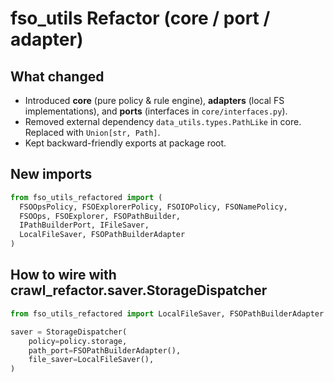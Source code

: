 # fso_utils Refactor (core / port / adapter)

## What changed
- Introduced **core** (pure policy & rule engine), **adapters** (local FS implementations), and **ports** (interfaces in `core/interfaces.py`).
- Removed external dependency `data_utils.types.PathLike` in core. Replaced with `Union[str, Path]`.
- Kept backward-friendly exports at package root.

## New imports
```python
from fso_utils_refactored import (
  FSOOpsPolicy, FSOExplorerPolicy, FSOIOPolicy, FSONamePolicy,
  FSOOps, FSOExplorer, FSOPathBuilder,
  IPathBuilderPort, IFileSaver,
  LocalFileSaver, FSOPathBuilderAdapter
)
```

## How to wire with crawl_refactor.saver.StorageDispatcher
```python
from fso_utils_refactored import LocalFileSaver, FSOPathBuilderAdapter

saver = StorageDispatcher(
    policy=policy.storage,
    path_port=FSOPathBuilderAdapter(),
    file_saver=LocalFileSaver(),
)
```
